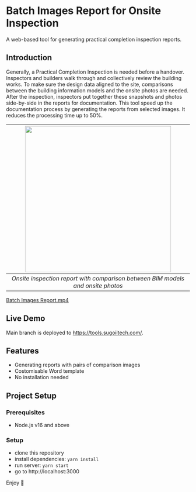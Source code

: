 # Batch Images Report for Onsite Inspection
A web-based tool for generating practical completion inspection reports. 

## Introduction
Generally, a Practical Completion Inspection is needed before a handover. Inspectors and builders walk through and collectively review the building works. To make sure the design data aligned to the site, comparisons between the building information models and the onsite photos are needed. After the inspection, inspectors put together these snapshots and photos side-by-side in the reports for documentation. This tool speed up the documentation process by generating the reports from selected images. It reduces the processing time up to 50%.

| <img src="https://user-images.githubusercontent.com/119405090/218248511-73c44892-79d2-44fa-a7f3-997c5c7b666a.jpg" width="400"/> | 
|:--:| 
| *Onsite inspection report with comparison between BIM models and onsite photos* |

[Batch Images Report.mp4](https://user-images.githubusercontent.com/119405090/218248111-7bbe60b0-bc40-4d81-9e15-0cb8d7da9278.mp4)

## Live Demo
Main branch is deployed to https://tools.sugoiitech.com/.

## Features
- Generating reports with pairs of comparison images
- Costomisable Word template
- No installation needed

## Project Setup
### Prerequisites
- Node.js v16 and above

### Setup
- clone this repository
- install dependencies: `yarn install`
- run server: `yarn start`
- go to http://localhost:3000

Enjoy :metal:
